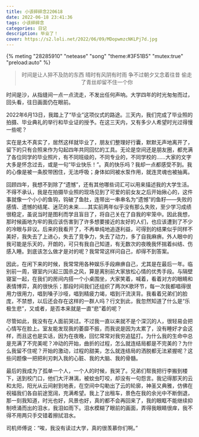 ```yaml
---
title: 小该碎碎念220618
date: 2022-06-18 23:41:36
tags: 小该碎碎念
categories: 日记
description: 毕业了！
cover: https://s2.loli.net/2022/06/09/MDopwmzcNKLPj7d.jpg
---
```


{% meting "28285910" "netease" "song" "theme:#3F51B5" "mutex:true" "preload:auto" %}

<center>

>时间是让人猝不及防的东西 晴时有风阴有时雨
> 争不过朝夕又念着往昔 偷走了青丝却留不住一个你

</center>

时间是沙，从指缝间一点一点流走，不发出任何声响。大学四年的时光匆匆而过，回头看，往日画面仍在眼前。

2022年6月13日，我踏上了“毕业”这项仪式的路途。三天内，我们完成了毕业照的拍摄、毕业典礼的举行和毕业证的授予。在这三天内，又有多少人希望时光过得慢一些呢？

实在是太不真实了，居然这样就毕业了，朋友们整理好行囊，默默无声地离开了，留下的只有合照来作为勾起四年共同回忆的工具。无论是空间还是朋友圈，都充满了各位同学的毕业照片，有不同班级的，不同专业的，不同学校的……大家的文字大多是怀念过去，或是一句“毕业快乐！”。真的快乐吗？我却一点都感受不到。我的心像是被一条胶带困住，无法呼吸；身体如同被水泵作用，就连灵魂也被抽离。

回顾四年，我想不到除了“遗憾”，还有其他哪些词汇可以用来描述我的大学生活。不得不承认，我是在拍摄毕业照的现场见到了可爱的前女友之后开始揪心的，这件事就像一个小小的鱼钩，钩破了鱼肚，连带出一串串名为“遗憾”的鱼籽——失败的感情、遗憾的结尾、迷茫的未来……其实前两年似乎没有那么失败，至少学习成绩很稳定，虽说当时是图利而学且盲目了，将自己关在了自我的牢笼中。因此我想，那时候画地为牢的我应该伤害到了许多想要接近的友好的人们，也应该遭到了不少的冷眼与非议。后来的我看开了，不再单纯地追逐利益，可得到的结果似乎同样不美好，我失去了上进心，失去了竞争力，失去了动力，多了自我麻痹。外人眼中的我可能是乐天的，开朗的，可只有我自己知道，有无数次的夜晚我怀揣着纠结、伤感入睡。到底该怎么做才是对的呢？我常常这样问自己，却得不到答案。

因此，在闲下来的时候，我常常用各种娱乐手段麻痹自己，尤其是在最后一年。临别前一周，寝室内兴起三国杀之风，算是离别前大家放松心情的优秀手段。与隔壁寝室一起，在我们的房间内搭一个小桌围坐，大家笑着，喊着，看着对方的眼睛和表情博弈，真的很快乐；那段时间我们还组织了两次K歌环节，每一次我都唱得很用力很用力，唱到嗓子沙哑，唱到精疲力竭，唱到汗流浃背。我看着兄弟们的脸庞，不禁想，以后还会存在这样的一群人吗？行文到此，我忽然知道了什么是“乐极生悲”，又或者，是否本来就是一直“悲”着的呢？

尽管如此，我没有在人面前哭过。不过我一直以来就不是个深沉的人，很轻易会把心情写在脸上。室友能发现我的萎靡不振，而我说是因为太累了，没有睡好才会这样，而且这也是实话，因为在夜晚，回忆常常对我穷追猛打。为什么我的生命中总是充满了不完美呢？冲动的开始，曲折的过程，怎么就连结局都是不完美的？为什么我留不住呢？开始的激动，过程的甜美，怎么就连结局的洒脱都无法紧握呢？这些问题像一把把利刃刺入我的心脏、我的大脑、我的骨髓。

最后的我成为了孤单一个人，一个人的时候，我哭了。兄弟们帮我把行李搬到楼下，送到校门口，他们大汗淋漓，被蚊虫叮咬，却没有一句怨言。我记得那天的云和太阳，阳光从云间射到地表，在空间中勾勒出了云的轮廓，神圣又典雅，仿佛在祝福我们各自前途宽阔，充满希望。我上了出租车，景色在我的余光中不断倒退，那一刻我知道，时光也好，风景也好，真的都不会再回来了，我的眼眶不能继续抑制喷涌而出的泪水，我泪如雨下。泪水模糊了眼前的画面，弄得我眼睛很痒，我不得不用两只手交错着擦拭泪水。

司机师傅说：“唉，我没有读过大学，真的很羡慕你们啊。”
